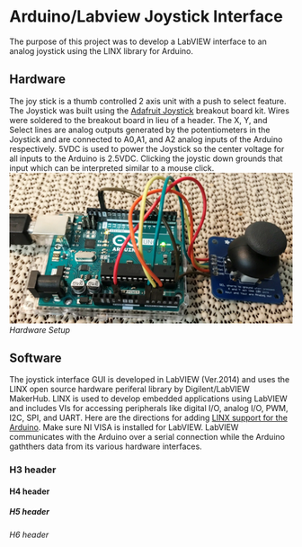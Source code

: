 # Arduino/Labview Joystick Interface
The purpose of this project was to develop a LabVIEW interface to an analog joystick using the LINX library for Arduino.
## Hardware
The joy stick is a thumb controlled 2 axis unit with a push to select feature. The Joystick was built using the [Adafruit Joystick](https://www.adafruit.com/product/512) breakout board kit. Wires were soldered to the breakout board in lieu of a header. The X, Y, and Select lines are analog outputs generated by the potentiometers in the Joystick and are connected to A0,A1, and A2 analog inputs of the Arduino respectively. 5VDC is used to power the Joystick so the center voltage for all inputs to the Arduino is 2.5VDC. Clicking the joystic down grounds that input which can be interpreted similar to a mouse click.
![Hardware Setup](IMG/ArduinoJoystick.png)*Hardware Setup*
## Software
The joystick interface GUI is developed in LabVIEW (Ver.2014) and uses the LINX open source hardware periferal library by Digilent/LabVIEW MakerHub. LINX is used to develop embedded applications using LabVIEW and includes VIs for accessing peripherals like digital I/O, analog I/O, PWM, I2C, SPI, and UART. Here are the directions for adding [LINX support for the Arduino](https://www.labviewmakerhub.com/doku.php?id=learn:tutorials:libraries:linx:getting_started). Make sure NI VISA is installed for LabVIEW. LabVIEW communicates with the Arduino over a serial connection while the Arduino gaththers data from its various hardware interfaces.  


### H3 header
#### H4 header
##### H5 header
###### H6 header


